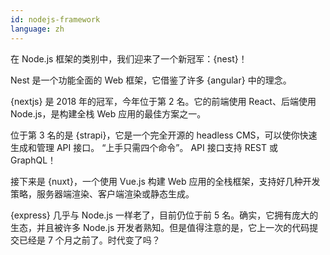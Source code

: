 ```yaml
---
id: nodejs-framework
language: zh
---
```


在 Node.js 框架的类别中，我们迎来了一个新冠军：{nest}！

Nest 是一个功能全面的 Web 框架，它借鉴了许多 {angular} 中的理念。

{nextjs} 是 2018 年的冠军，今年位于第 2 名。它的前端使用 React、后端使用 Node.js，是构建全栈 Web 应用的最佳方案之一。

位于第 3 名的是 {strapi}，它是一个完全开源的 headless CMS，可以使你快速生成和管理 API 接口。
“上手只需四个命令”。
API 接口支持 REST 或 GraphQL！

接下来是 {nuxt}，一个使用 Vue.js 构建 Web 应用的全栈框架，支持好几种开发策略，服务器端渲染、客户端渲染或静态生成。

{express} 几乎与 Node.js 一样老了，目前仍位于前 5 名。确实，它拥有庞大的生态，并且被许多 Node.js 开发者熟知。但是值得注意的是，它上一次的代码提交已经是 7 个月之前了。时代变了吗？


